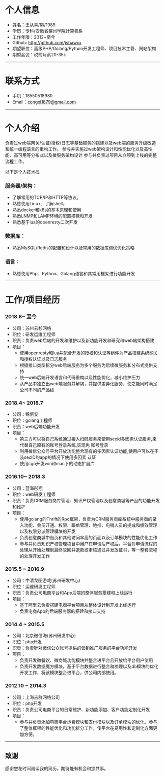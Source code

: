 # 个人信息

 - 姓名：王从喜/男/1989
 - 学历：专科/安徽省宿州学院计算机系
 - 工作年限：2012~至今
 - Github: http://github.com/jshawcx
 - 期望职位：高级PHP/Golang/Python开发工程师、项目技术主管、网站架构
 - 期望薪资：税前月薪20-35k

---

# 联系方式

- 手机：18550518980
- Email：congxi1879@gmail.com

---

# 个人介绍

负责过web端网关/认证/授权/日志等基础服务的搭建以及web端的服务升级改造和统一编程语言的重构工作。
参与并实施过web架构设计和性能优化以及高性能、高可用等分布式以及微服务架构设计
参与并负责过项目从立项到上线的完整流程工作。

以下是个人技术栈

### 服务器/架构：

- 了解常用的TCP/IP和HTTP等协议。
- 熟练使用Linux、了解shell，
- 熟悉docker和k8s的基本原理和使用
- 熟悉LNMP和LAMP环境的配置搭建和开发
- 熟悉基于lua的openresty二次开发


### 数据库：
- 熟悉MySQL/Redis的配置和设计以及常用的数据库调优优化策略

### 语言：

- 熟练使用Php、Python、Golang语言和其常用框架进行功能开发

---

# 工作/项目经历

### 2018.8~ 至今

- 公司：苏州云杉网络
- 职位：研发运维工程师
- 职责：负责web后端的开发和维护以及新功能开发和研究和web端架构搭建
- 项目：
  - 使用openresty和lua并配合开发的授权和认证等组件为产品搭建系统网关和授权认证以及日志服务
  - 根据接口类型拆分web后端服务为多个服务为后续微服务和分布式提供支持
  - 统一web后端开发语言和代码重构以及性能优化，减小维护压力
  - 从产品中独立出web端服务并解耦，并提供差异化服务，使之能同时满足公司不同的产品线

### 2018.4~ 2018.7

- 公司：锦佰安
- 职位：golang工程师
- 职责：web后端功能开发
- 项目：
  - 第三方可以将自己系统通过接入扫码服务来使用secid多因素认证服务,来代替自己原有的账号登录系统,实现免
账号登录
  - 利用微信公众号平台开放功能整合现有的多因素认证功能,使用户可以在不装secID的app的情况下使用多因素
认证
  - 使用cgo开发win和mac下的动态扩展库

### 2016.10~ 2018.3

- 公司：蓝海彤翔
- 职位：web研发工程师
- 职责：负责CRM服务商库管理、知识产权管理以及创意商城等产品的功能开发和维护
- 项目：
  - 使用golang的Thrift的Rpc框架，负责为CRM服务商库系统中服务商的录入功能、会员开通、权限、跟单管理、地推、电销人员的提成和绩效管理以及权限分派管理模块的开发
  - 负责创意商城中首页和其他访问率高的页面以及订单模块的性能优化工作
  - 参与并负责知识产权管理项目中用户在申请后产权后，平台对申请流程的处理从开始处理到最终驳回并退款或审核通过并发放证书，等一整套流程的处理开发工作

### 2015.5 ~ 2016.9

- 公司：中清龙图游戏(苏州研发中心)
- 职位：运维研发工程师
- 职责：负责公司电商平台和App后端的整体服务搭建和上线运行
- 项目：
  - 基于阿里云负责搭建电商平台项目从整体设计到开发上线运行
  - 负责电商App的后端服务器的搭建和接口支持

### 2014.4 ~ 2015.5

- 公司：北京微信海(苏州研发中心)
- 职位：php开发
- 职责：负责针对微信公众账号提供的营销推广服务的平台功能开发
- 项目：
  - 负责开发微餐饮、微商城功能模块并整合进平台且开放给平台用户使用
  - 负责开发数据魔方模块，基于平台数据进行整合和梳理以及db模块的优化开发工作，将该模块整合进平台，供公司内部使用。

### 2012.10 ~ 2014.3
- 公司：上海吉群网络公司
- 职位：php开发
- 职责：负责公司电商平台的日常维护、新功能添加、客户功能定制化开发
- 项目：
  - 参与并负责添加电商平台运费模块和支付模块以及订单模块的优化。参与了整体框架的性能优化和功能拆分工作，使平台在易用性和定制化方面更加方便。

---

## 致谢
感谢您花时间阅读我的简历，期待能有机会和您共事。
